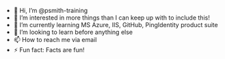 - 👋 Hi, I’m @psmith-training
- 👀 I’m interested in more things than I can keep up with to include this!
- 🌱 I’m currently learning MS Azure, IIS, GitHub, PingIdentity product suite
- 💞️ I’m looking to learn before anything else
- 📫 How to reach me via email
- ⚡ Fun fact: Facts are fun!

<!---
psmith-training/psmith-training is a ✨ special ✨ repository because its `README.md` (this file) appears on your GitHub profile.
You can click the Preview link to take a look at your changes.
--->

